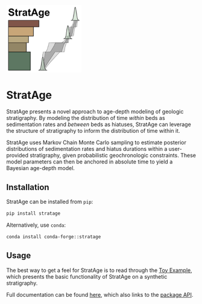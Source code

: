 <img src='https://github.com/sarttiso/stratage/raw/main/graphics/logo.png' alt="Logo for StratAge, featuring a stylized geological stratigraphy on the left with stacked layers in shades of brown and green, and a probabilistic age-depth envelope on the right, with probability distributions corresponding to geochronology overlain." width="200px">

# StratAge

StratAge presents a novel approach to age-depth modeling of geologic stratigraphy. By modeling the distribution of time *within* beds as sedimentation rates and *between* beds as hiatuses, StratAge can leverage the structure of stratigraphy to inform the distribution of time within it.

StratAge uses Markov Chain Monte Carlo sampling to estimate posterior distributions of sedimentation rates and hiatus durations within a user-provided stratigraphy, given probabilistic geochronologic constraints. These model parameters can then be anchored in absolute time to yield a Bayesian age-depth model.

## Installation

StratAge can be installed from `pip`:

```bash
pip install stratage
```

Alternatively, use `conda`:
```bash
conda install conda-forge::stratage
```

## Usage

The best way to get a feel for StratAge is to read through the [Toy Example](https://adrian.tasistro-hart.com/stratage/toy-example.html), which presents the basic functionality of StratAge on a synthetic stratigraphy.

Full documentation can be found [here](https://adrian.tasistro-hart.com/stratage/), which also links to the [package API](https://adrian.tasistro-hart.com/stratage/api/modules.html).